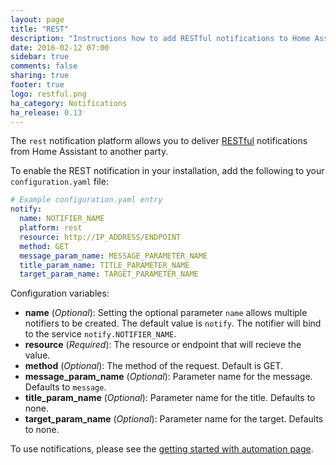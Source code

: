 ```yaml
---
layout: page
title: "REST"
description: "Instructions how to add RESTful notifications to Home Assistant."
date: 2016-02-12 07:00
sidebar: true
comments: false
sharing: true
footer: true
logo: restful.png
ha_category: Notifications
ha_release: 0.13
---
```



The `rest` notification platform allows you to deliver [RESTful](https://en.wikipedia.org/wiki/Representational_state_transfer) notifications from Home Assistant to another party.

To enable the REST notification in your installation, add the following to your `configuration.yaml` file:

```yaml
# Example configuration.yaml entry
notify:
  name: NOTIFIER_NAME
  platform: rest
  resource: http://IP_ADDRESS/ENDPOINT
  method: GET
  message_param_name: MESSAGE_PARAMETER_NAME
  title_param_name: TITLE_PARAMETER_NAME
  target_param_name: TARGET_PARAMETER_NAME
```

Configuration variables:

- **name** (*Optional*): Setting the optional parameter `name` allows multiple notifiers to be created. The default value is `notify`. The notifier will bind to the service `notify.NOTIFIER_NAME`.
- **resource** (*Required*): The resource or endpoint that will recieve the value.
- **method** (*Optional*): The method of the request. Default is GET.
- **message_param_name** (*Optional*): Parameter name for the message. Defaults to `message`.
- **title_param_name** (*Optional*): Parameter name for the title. Defaults to none.
- **target_param_name** (*Optional*): Parameter name for the target. Defaults to none.

To use notifications, please see the [getting started with automation page](/getting-started/automation/).

